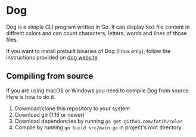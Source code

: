 # Dog
Dog is a simple CLI program written in Go. It can display text file content in diffrent colors and can count characters, letters, words and lines of those files.

If you want to install prebuilt binaries of Dog (linux only), follow the instructions provided on [dog website](https://tekronet.github.io/programy/dog)

## Compiling from source
If you are using macOS or Windows you need to compile Dog from source. Here is how to do it.

1. Download/clone this repository to your system
2. Download go (1.16 or newer)
3. Download dependencies by running ```go get github.com/fatih/color```
4. Compile by running ```go build src/main.go``` in project's root directory.
